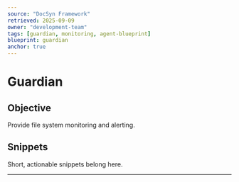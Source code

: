 ```yaml
---
source: "DocSyn Framework"
retrieved: 2025-09-09
owner: "development-team"
tags: [guardian, monitoring, agent-blueprint]
blueprint: guardian
anchor: true
---
```


# Guardian

## Objective
Provide file system monitoring and alerting.

## Snippets
Short, actionable snippets belong here.

---

<!-- Content will be populated from document processing -->
